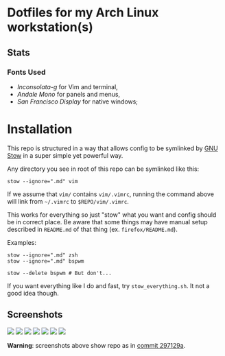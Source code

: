 # Dotfiles for my Arch Linux workstation(s)

## Stats

### Fonts Used

* *Inconsolata-g* for Vim and terminal,
* *Andale Mono* for panels and menus,
* *San Francisco Display* for native windows;

# Installation

This repo is structured in a way that allows config to be symlinked
by [GNU Stow](https://www.gnu.org/software/stow/) in a super simple yet powerful
way.

Any directory you see in root of this repo can be symlinked like this:

~~~
stow --ignore=".md" vim
~~~

If we assume that `vim/` contains `vim/.vimrc`, running the command above will
link from `~/.vimrc` to `$REPO/vim/.vimrc`.

This works for everything so just "stow" what you want and config should be in
correct place. Be aware that some things may have manual setup described in
`README.md` of that thing (ex. `firefox/README.md`).


Examples:

~~~
stow --ignore=".md" zsh
stow --ignore=".md" bspwm

stow --delete bspwm # But don't...
~~~

If you want everything like I do and fast, try `stow_everything.sh`. It
not a good idea though.

## Screenshots

[![](https://i.imgur.com/HWJv59e.jpg)](https://imgur.com/a/zZFbo)
[![](https://i.imgur.com/r42gO7t.png)](https://imgur.com/a/zZFbo)
[![](https://i.imgur.com/D00mKEn.png)](https://imgur.com/a/zZFbo)
[![](https://i.imgur.com/nqO2GbG.png)](https://imgur.com/a/zZFbo)
[![](https://i.imgur.com/JJqjOmy.png)](https://imgur.com/a/zZFbo)
[![](https://i.imgur.com/BS5s9TL.png)](https://imgur.com/a/zZFbo)
[![](https://i.imgur.com/sVXpghM.png)](https://imgur.com/a/zZFbo)

**Warning**: screenshots above show repo as in [commit 297129a](https://github.com/daGrevis/Dotfiles/tree/297129a).
